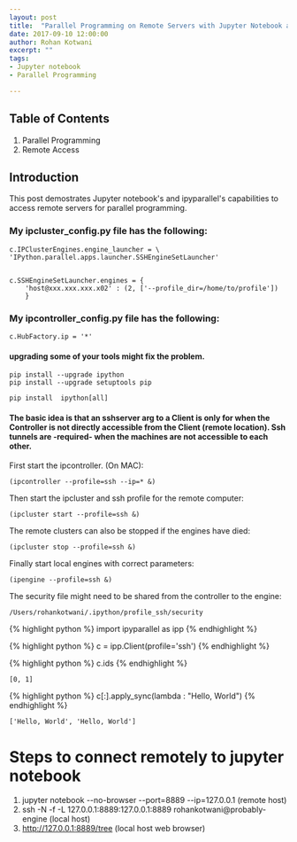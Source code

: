 ```yaml
---
layout: post
title:  "Parallel Programming on Remote Servers with Jupyter Notebook and ipyparallel"
date: 2017-09-10 12:00:00
author: Rohan Kotwani
excerpt: ""
tags: 
- Jupyter notebook
- Parallel Programming

---
```


## Table of Contents

1. Parallel Programming
2. Remote Access


## Introduction

This post demostrates Jupyter notebook's and ipyparallel's capabilities to access remote servers for parallel programming.



### My ipcluster_config.py file has the following:
    
    c.IPClusterEngines.engine_launcher = \
    'IPython.parallel.apps.launcher.SSHEngineSetLauncher'


    c.SSHEngineSetLauncher.engines = { 
        'host@xxx.xxx.xxx.x02' : (2, ['--profile_dir=/home/to/profile'])
        }
        
### My ipcontroller_config.py file has the following:

    c.HubFactory.ip = '*'
    

#### upgrading some of your tools might fix the problem.

    pip install --upgrade ipython
    pip install --upgrade setuptools pip
    
    pip install  ipython[all]
    
#### The basic idea is that an sshserver arg to a Client is only for when the Controller is not directly accessible from the Client (remote location). Ssh tunnels are -required- when the machines are not accessible to each other.

First start the ipcontroller. (On MAC):

    (ipcontroller --profile=ssh --ip=* &)
    
Then start the ipcluster and ssh profile for the remote computer:

    (ipcluster start --profile=ssh &)
    
The remote clusters can also be stopped if the engines have died:

    (ipcluster stop --profile=ssh &)
    
Finally start local engines with correct parameters:

    (ipengine --profile=ssh &)

The security file might need to be shared from the controller to the engine:

    /Users/rohankotwani/.ipython/profile_ssh/security


{% highlight python %}
import ipyparallel as ipp
{% endhighlight %}


{% highlight python %}
c = ipp.Client(profile='ssh')
{% endhighlight %}


{% highlight python %}
c.ids
{% endhighlight %}




    [0, 1]




{% highlight python %}
c[:].apply_sync(lambda : "Hello, World")
{% endhighlight %}




    ['Hello, World', 'Hello, World']



# Steps to connect remotely to jupyter notebook

1. jupyter notebook --no-browser --port=8889 --ip=127.0.0.1 (remote host)
2. ssh -N -f -L 127.0.0.1:8889:127.0.0.1:8889 rohankotwani@probably-engine (local host)
3. http://127.0.0.1:8889/tree (local host web browser)
